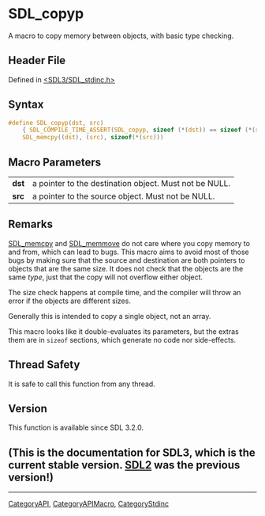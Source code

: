 # SDL_copyp

A macro to copy memory between objects, with basic type checking.

## Header File

Defined in [<SDL3/SDL_stdinc.h>](https://github.com/libsdl-org/SDL/blob/main/include/SDL3/SDL_stdinc.h)

## Syntax

```c
#define SDL_copyp(dst, src)                                                                 \
    { SDL_COMPILE_TIME_ASSERT(SDL_copyp, sizeof (*(dst)) == sizeof (*(src))); }             \
    SDL_memcpy((dst), (src), sizeof(*(src)))
```

## Macro Parameters

|         |                                                        |
| ------- | ------------------------------------------------------ |
| **dst** | a pointer to the destination object. Must not be NULL. |
| **src** | a pointer to the source object. Must not be NULL.      |

## Remarks

[SDL_memcpy](SDL_memcpy) and [SDL_memmove](SDL_memmove) do not care where
you copy memory to and from, which can lead to bugs. This macro aims to
avoid most of those bugs by making sure that the source and destination are
both pointers to objects that are the same size. It does not check that the
objects are the same _type_, just that the copy will not overflow either
object.

The size check happens at compile time, and the compiler will throw an
error if the objects are different sizes.

Generally this is intended to copy a single object, not an array.

This macro looks like it double-evaluates its parameters, but the extras
them are in `sizeof` sections, which generate no code nor side-effects.

## Thread Safety

It is safe to call this function from any thread.

## Version

This function is available since SDL 3.2.0.

## (This is the documentation for SDL3, which is the current stable version. [SDL2](https://wiki.libsdl.org/SDL2/) was the previous version!)



----
[CategoryAPI](CategoryAPI), [CategoryAPIMacro](CategoryAPIMacro), [CategoryStdinc](CategoryStdinc)

